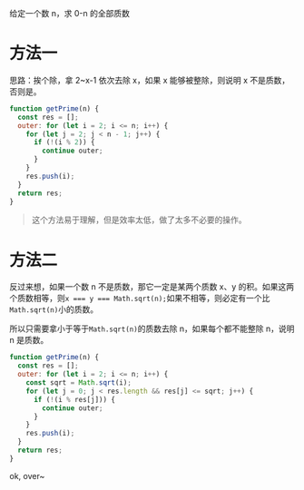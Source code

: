 给定一个数 n，求 0-n 的全部质数

# 方法一

思路：挨个除，拿 2~x-1 依次去除 x，如果 x 能够被整除，则说明 x 不是质数，否则是。

```js
function getPrime(n) {
  const res = [];
  outer: for (let i = 2; i <= n; i++) {
    for (let j = 2; j < n - 1; j++) {
      if (!(i % 2)) {
        continue outer;
      }
    }
    res.push(i);
  }
  return res;
}
```

> 这个方法易于理解，但是效率太低，做了太多不必要的操作。

# 方法二

反过来想，如果一个数 n 不是质数，那它一定是某两个质数 x、y 的积。如果这两个质数相等，则`x === y === Math.sqrt(n);`如果不相等，则必定有一个比`Math.sqrt(n)`小的质数。

所以只需要拿小于等于`Math.sqrt(n)`的质数去除 n，如果每个都不能整除 n，说明 n 是质数。

```js
function getPrime(n) {
  const res = [];
  outer: for (let i = 2; i <= n; i++) {
    const sqrt = Math.sqrt(i);
    for (let j = 0; j < res.length && res[j] <= sqrt; j++) {
      if (!(i % res[j])) {
        continue outer;
      }
    }
    res.push(i);
  }
  return res;
}
```

ok, over~
